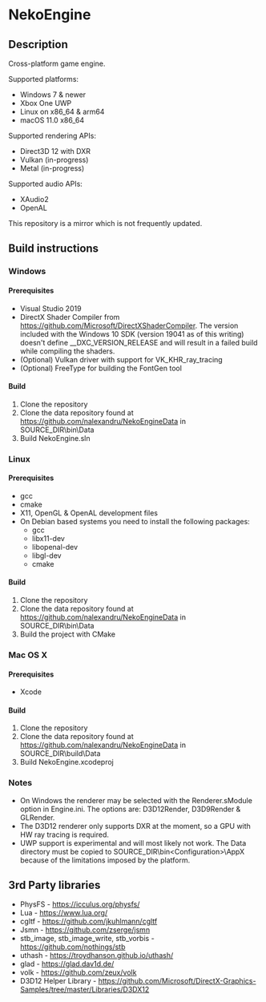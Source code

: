# NekoEngine

## Description

Cross-platform game engine.

Supported platforms:
* Windows 7 & newer
* Xbox One UWP
* Linux on x86_64 & arm64
* macOS 11.0 x86_64

Supported rendering APIs:
* Direct3D 12 with DXR
* Vulkan (in-progress)
* Metal (in-progress)

Supported audio APIs:
* XAudio2
* OpenAL

This repository is a mirror which is not frequently updated.

## Build instructions

### Windows

#### Prerequisites
* Visual Studio 2019
* DirectX Shader Compiler from https://github.com/Microsoft/DirectXShaderCompiler. The version included with the Windows 10 SDK (version 19041 as of this writing) doesn't define __DXC_VERSION_RELEASE and will result in a failed build while compiling the shaders.
* (Optional) Vulkan driver with support for VK_KHR_ray_tracing
* (Optional) FreeType for building the FontGen tool

#### Build
1. Clone the repository
2. Clone the data repository found at https://github.com/nalexandru/NekoEngineData in SOURCE_DIR\bin\Data
3. Build NekoEngine.sln

### Linux

#### Prerequisites
* gcc
* cmake
* X11, OpenGL & OpenAL development files
* On Debian based systems you need to install the following packages:
	* gcc
	* libx11-dev
	* libopenal-dev
	* libgl-dev
	* cmake

#### Build
1. Clone the repository
2. Clone the data repository found at https://github.com/nalexandru/NekoEngineData in SOURCE_DIR\bin\Data
3. Build the project with CMake

### Mac OS X

#### Prerequisites
* Xcode

#### Build
1. Clone the repository
2. Clone the data repository found at https://github.com/nalexandru/NekoEngineData in SOURCE_DIR\build\Data
3. Build NekoEngine.xcodeproj

### Notes
* On Windows the renderer may be selected with the Renderer.sModule option in Engine.ini. The options are: D3D12Render, D3D9Render & GLRender.
* The D3D12 renderer only supports DXR at the moment, so a GPU with HW ray tracing is required.
* UWP support is experimental and will most likely not work. The Data directory must be copied to SOURCE_DIR\bin\<Configuration>\AppX because of the limitations imposed by the platform.

## 3rd Party libraries

* PhysFS - https://icculus.org/physfs/
* Lua - https://www.lua.org/
* cgltf - https://github.com/jkuhlmann/cgltf
* Jsmn - https://github.com/zserge/jsmn
* stb_image, stb_image_write, stb_vorbis - https://github.com/nothings/stb
* uthash - https://troydhanson.github.io/uthash/
* glad - https://glad.dav1d.de/
* volk - https://github.com/zeux/volk
* D3D12 Helper Library - https://github.com/Microsoft/DirectX-Graphics-Samples/tree/master/Libraries/D3DX12
